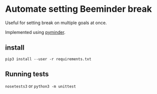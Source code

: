 Automate setting Beeminder break
===========================

Useful for setting break on multiple goals at once.

Implemented using [pyminder](https://github.com/narthur/pyminder).

## install

`pip3 install --user -r requirements.txt`

## Running tests

```nosetests3``` or ```python3 -m unittest```
